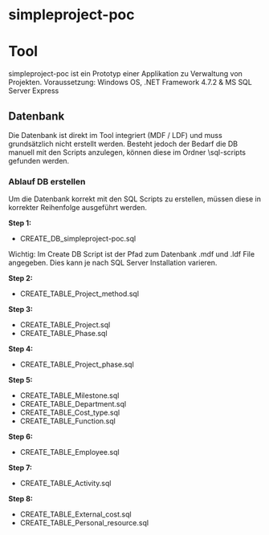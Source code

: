# simpleproject-poc

# Tool

simpleproject-poc ist ein Prototyp einer Applikation zu Verwaltung von Projekten. Voraussetzung: Windows OS, .NET Framework 4.7.2 & MS SQL Server Express

## Datenbank

Die Datenbank ist direkt im Tool integriert (MDF / LDF) und muss grundsätzlich nicht erstellt werden. Besteht jedoch der Bedarf die DB manuell mit den Scripts anzulegen, können diese im Ordner \sql-scripts gefunden werden.

### Ablauf DB erstellen

Um die Datenbank korrekt mit den SQL Scripts zu erstellen, müssen diese in korrekter Reihenfolge ausgeführt werden.

**Step 1:**
* CREATE_DB_simpleproject-poc.sql

Wichtig: Im Create DB Script ist der Pfad zum Datenbank .mdf und .ldf File angegeben. Dies kann je nach SQL Server Installation varieren.

**Step 2:**
* CREATE_TABLE_Project_method.sql

**Step 3:**
* CREATE_TABLE_Project.sql
* CREATE_TABLE_Phase.sql

**Step 4:**
* CREATE_TABLE_Project_phase.sql

**Step 5:**
* CREATE_TABLE_Milestone.sql
* CREATE_TABLE_Department.sql
* CREATE_TABLE_Cost_type.sql
* CREATE_TABLE_Function.sql

**Step 6:**
* CREATE_TABLE_Employee.sql

**Step 7:**
* CREATE_TABLE_Activity.sql

**Step 8:**
* CREATE_TABLE_External_cost.sql
* CREATE_TABLE_Personal_resource.sql